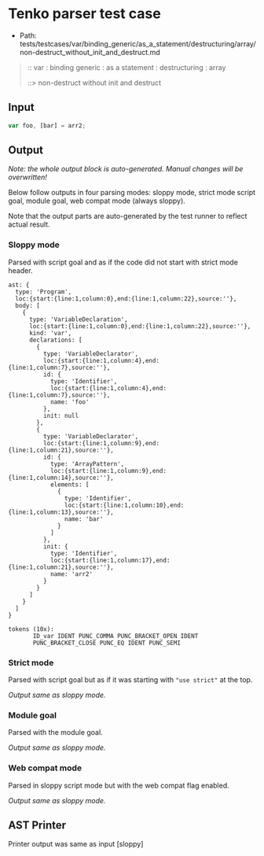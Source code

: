 # Tenko parser test case

- Path: tests/testcases/var/binding_generic/as_a_statement/destructuring/array/non-destruct_without_init_and_destruct.md

> :: var : binding generic : as a statement : destructuring : array
>
> ::> non-destruct without init and destruct

## Input

`````js
var foo, [bar] = arr2;
`````

## Output

_Note: the whole output block is auto-generated. Manual changes will be overwritten!_

Below follow outputs in four parsing modes: sloppy mode, strict mode script goal, module goal, web compat mode (always sloppy).

Note that the output parts are auto-generated by the test runner to reflect actual result.

### Sloppy mode

Parsed with script goal and as if the code did not start with strict mode header.

`````
ast: {
  type: 'Program',
  loc:{start:{line:1,column:0},end:{line:1,column:22},source:''},
  body: [
    {
      type: 'VariableDeclaration',
      loc:{start:{line:1,column:0},end:{line:1,column:22},source:''},
      kind: 'var',
      declarations: [
        {
          type: 'VariableDeclarator',
          loc:{start:{line:1,column:4},end:{line:1,column:7},source:''},
          id: {
            type: 'Identifier',
            loc:{start:{line:1,column:4},end:{line:1,column:7},source:''},
            name: 'foo'
          },
          init: null
        },
        {
          type: 'VariableDeclarator',
          loc:{start:{line:1,column:9},end:{line:1,column:21},source:''},
          id: {
            type: 'ArrayPattern',
            loc:{start:{line:1,column:9},end:{line:1,column:14},source:''},
            elements: [
              {
                type: 'Identifier',
                loc:{start:{line:1,column:10},end:{line:1,column:13},source:''},
                name: 'bar'
              }
            ]
          },
          init: {
            type: 'Identifier',
            loc:{start:{line:1,column:17},end:{line:1,column:21},source:''},
            name: 'arr2'
          }
        }
      ]
    }
  ]
}

tokens (10x):
       ID_var IDENT PUNC_COMMA PUNC_BRACKET_OPEN IDENT
       PUNC_BRACKET_CLOSE PUNC_EQ IDENT PUNC_SEMI
`````

### Strict mode

Parsed with script goal but as if it was starting with `"use strict"` at the top.

_Output same as sloppy mode._

### Module goal

Parsed with the module goal.

_Output same as sloppy mode._

### Web compat mode

Parsed in sloppy script mode but with the web compat flag enabled.

_Output same as sloppy mode._

## AST Printer

Printer output was same as input [sloppy]
